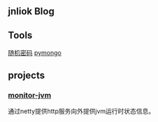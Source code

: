 ## jnliok Blog

## Tools
[随机密码](/pages/pass.html)
[pymongo](/tool/python/demo-mongo.py)

## projects
### [monitor-jvm](https://github.com/jnan88/monitor-jvm)
通过netty提供http服务向外提供jvm运行时状态信息。



